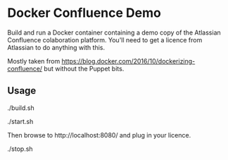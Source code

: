 # Docker Confluence Demo

Build and run a Docker container containing a demo copy of the Atlassian Confluence colaboration platform. You'll need to get a licence from Atlassian to do anything with this.

Mostly taken from https://blog.docker.com/2016/10/dockerizing-confluence/ but without the Puppet bits.

## Usage

./build.sh

./start.sh

Then browse to http://localhost:8080/ and plug in your licence.

./stop.sh
